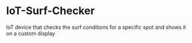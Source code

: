 # IoT-Surf-Checker
IoT device that checks the surf conditions for a specific spot and shows it on a custom display
